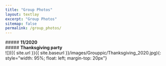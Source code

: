 ```yaml
---
title: "Group Photos"
layout: textlay
excerpt: "Group Photos"
sitemap: false
permalink: /group_photos/
---
```

<div class="row">
<div class="col-sm-1 clearfix">
##### <b>11/2020</b>     
</div>
<div class="col-sm-10 clearfix">
##### <b>Thanksgiving party</b><br/>
<div class="row">
<div class="col-sm-6 clearfix">
![]({{ site.url }}{{ site.baseurl }}/images/Grouppic/Thanksgiving_2020.jpg){: style="width: 95%; float: left; margin-top: 20px"}
</div>
<p></p>
